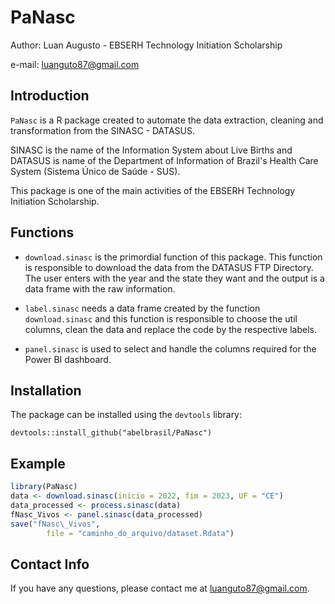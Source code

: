 # PaNasc

Author: Luan Augusto - EBSERH Technology Initiation Scholarship

e-mail: [luanguto87\@gmail.com](mailto:luanguto87@gmail.com)

## Introduction

`PaNasc` is a R package created to automate the data extraction, cleaning and transformation from the SINASC - DATASUS.

SINASC is the name of the Information System about Live Births and DATASUS is name of the Department of Information of Brazil's Health Care System (Sistema Único de Saúde - SUS).

This package is one of the main activities of the EBSERH Technology Initiation Scholarship.

## Functions

-   `download.sinasc` is the primordial function of this package. This function is responsible to download the data from the DATASUS FTP Directory. The user enters with the year and the state they want and the output is a data frame with the raw information.

-   `label.sinasc` needs a data frame created by the function `download.sinasc` and this function is responsible to choose the util columns, clean the data and replace the code by the respective labels.

-   `panel.sinasc` is used to select and handle the columns required for the Power BI dashboard.

## Installation

The package can be installed using the `devtools` library:

```         
devtools::install_github("abelbrasil/PaNasc")
```

## Example

``` r
library(PaNasc)
data <- download.sinasc(inicio = 2022, fim = 2023, UF = "CE")
data_processed <- process.sinasc(data)
fNasc_Vivos <- panel.sinasc(data_processed)
save("fNasc\_Vivos",
        file = "caminho_do_arquivo/dataset.Rdata")
```

## Contact Info

If you have any questions, please contact me at [luanguto87\@gmail.com](mailto:luanguto87@gmail.com).
